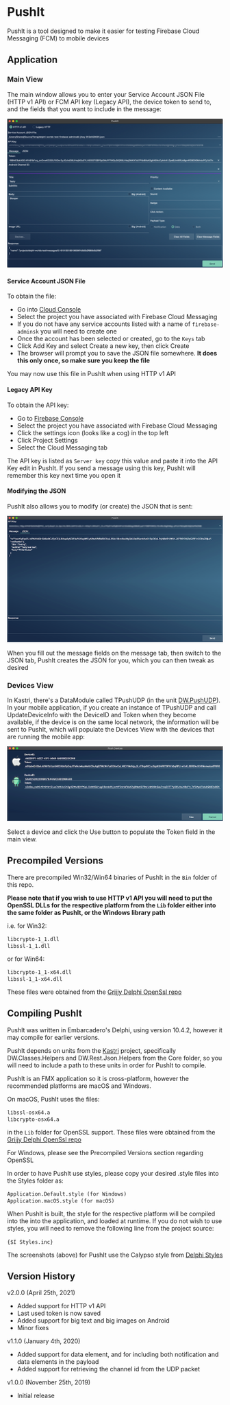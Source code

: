 # PushIt

PushIt is a tool designed to make it easier for testing Firebase Cloud Messaging (FCM) to mobile devices

## Application

### Main View

The main window allows you to enter your Service Account JSON File (HTTP v1 API) or FCM API key (Legacy API), the device token to send to, and the fields that you want to include in the message:

![Main View](./Screenshots/MainView.png)

#### Service Account JSON File

To obtain the file:

* Go into [Cloud Console](https://console.cloud.google.com/iam-admin/serviceaccounts)
* Select the project you have associated with Firebase Cloud Messaging
* If you do not have any service accounts listed with a name of `firebase-adminsk` you will need to create one
* Once the account has been selected or created, go to the `Keys` tab
* Click Add Key and select Create a new key, then click Create
* The browser will prompt you to save the JSON file somewhere. **It does this only once, so make sure you keep the file**

You may now use this file in PushIt when using HTTP v1 API

#### Legacy API Key

To obtain the API key:

* Go to [Firebase Console](https://console.firebase.google.com/)
* Select the project you have associated with Firebase Cloud Messaging
* Click the settings icon (looks like a cog) in the top left
* Click Project Settings
* Select the Cloud Messaging tab
  
The API key is listed as `Server key` copy this value and paste it into the API Key edit in PushIt. If you send a message using this key, PushIt will remember this key next time you open it

#### Modifying the JSON

PushIt also allows you to modify (or create) the JSON that is sent:

![JSON View](./Screenshots/JsonView.png)

When you fill out the message fields on the message tab, then switch to the JSON tab, PushIt creates the JSON for you, which you can then tweak as desired

### Devices View

In Kastri, there's a DataModule called TPushUDP (in the unit [DW.PushUDP](https://github.com/DelphiWorlds/Kastri/blob/master/Features/Notifications)). In your mobile application, if you create an instance of TPushUDP and call UpdateDeviceInfo with the DeviceID and Token when they become available, if the device is on the same local network, the information will be sent to PushIt, which will populate the Devices View with the devices that are running the mobile app:

![Devices View](./Screenshots/DevicesView.png)

Select a device and click the Use button to populate the Token field in the main view.

## Precompiled Versions

There are precompiled Win32/Win64 binaries of PushIt in the `Bin` folder of this repo. 

**Please note that if you wish to use HTTP v1 API you will need to put the OpenSSL DLLs for the respective platform from the `Lib` folder either into the same folder as PushIt, or the Windows library path**

i.e. for Win32:
```
libcrypto-1_1.dll
libssl-1_1.dll
```

or for Win64:
```
libcrypto-1_1-x64.dll
libssl-1_1-x64.dll
```

These files were obtained from the [Grijjy Delphi OpenSsl repo](https://github.com/grijjy/DelphiOpenSsl/tree/master/Bin)

## Compiling PushIt

PushIt was written in Embarcadero's Delphi, using version 10.4.2, however it may compile for earlier versions.

PushIt depends on units from the [Kastri](https://github.com/DelphiWorlds/Kastri) project, specifically DW.Classes.Helpers and DW.Rest.Json.Helpers from the Core folder, so you will need to include a path to these units in order for PushIt to compile.

PushIt is an FMX application so it is cross-platform, however the recommended platforms are macOS and Windows.

On macOS, PushIt uses the files:
```
libssl-osx64.a
libcrypto-osx64.a
```
in the `Lib` folder for OpenSSL support. These files were obtained from the [Grijjy Delphi OpenSsl repo](https://github.com/grijjy/DelphiOpenSsl)

For Windows, please see the Precompiled Versions section regarding OpenSSL

In order to have PushIt use styles, please copy your desired .style files into the Styles folder as:

```
Application.Default.style (for Windows)
Application.macOS.style (for macOS)
```

When PushIt is built, the style for the respective platform will be compiled into the into the application, and loaded at runtime. If you do not wish to use styles, you will need to remove the following line from the project source:

```{$I Styles.inc}```

The screenshots (above) for PushIt use the Calypso style from [Delphi Styles](https://delphistyles.com/)

## Version History

v2.0.0 (April 25th, 2021)

* Added support for HTTP v1 API
* Last used token is now saved
* Added support for big text and big images on Android
* Minor fixes

v1.1.0 (January 4th, 2020)

* Added support for data element, and for including both notification and data elements in the payload
* Added support for retrieving the channel id from the UDP packet
  
v1.0.0 (November 25th, 2019)

* Initial release
